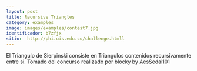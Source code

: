 ```yaml
---
layout: post
title: Recursive Triangles
category: examples
image: images/examples/contest7.jpg
identificador: b7zfjx
sitio:  http://phi.uis.edu.co/challenge.htmll
---
```

El Triangulo de Sierpinski consiste en Triangulos contenidos recursivamente entre si.
Tomado del concurso realizado por blocky
 by AesSedai101 